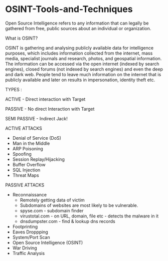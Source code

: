 # OSINT-Tools-and-Techniques
Open Source Intelligence refers to any information that can legally be gathered from free, public sources about an individual or organization. 


What is OSINT?

OSINT is gathering and analysing publicly available data for intelligence purposes, which includes information collected from the 
internet, mass media, specialist journals and research, photos, and geospatial information. The information can be accessed via the 
open internet (indexed by search engines), closed forums (not indexed by search engines) and even the deep and dark web. People tend 
to leave much information on the internet that is publicly available and later on results in impersonation, identity theft etc. 


TYPES :

ACTIVE - Direct interaction with Target

PASSIVE - No direct Interaction with Target

SEMI PASSIVE - Indirect Jack!




ACTIVE ATTACKS

- Denial of Service (DoS)
- Man in the Middle
- ARP Poisoning
- Spoofing
- Session Replay/Hijacking
- Buffer Overflow
- SQL Injection
- Threat Maps



PASSIVE ATTACKS

- Reconnaissance
	- Remotely getting data of victim
	- Subdomains of websites are most likely to be vulnerable.
	- spyse.com - subdomain finder
	- virustotal.com - on URL, domain, file etc - detects the malware in it
	- dnsdumpster.com - find & lookup dns records
- Footprinting
- Eaves Droppping
- System/Port Scan
- Open Source Intelligence (OSINT)
- War Driving
- Traffic Analysis
